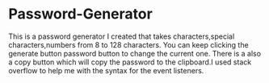 # Password-Generator
This is a password generator I created that takes  characters,special characters,numbers 
from 8 to 128 characters. You can keep clicking the generate button password button to change 
the current one. There is a also a copy button which will copy the password to the 
clipboard.I used stack overflow to help me with the syntax for the event listeners.